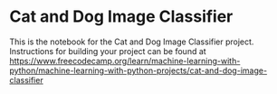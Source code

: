 # Cat and Dog Image Classifier
This is the notebook for the Cat and Dog Image Classifier project. Instructions for building your project can be found at https://www.freecodecamp.org/learn/machine-learning-with-python/machine-learning-with-python-projects/cat-and-dog-image-classifier
